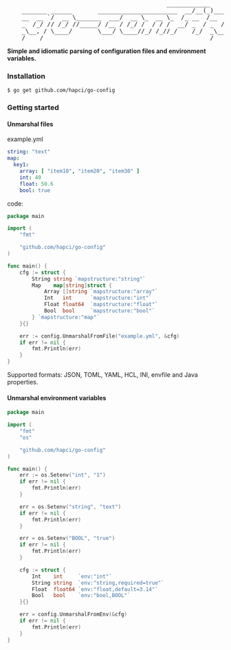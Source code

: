 <pre>
                                            ____________         
    _______ ______       ______________________  __/__(_)______ _
    __  __ `/  __ \_______  ___/  __ \_  __ \_  /_ __  /__  __ `/
    _  /_/ // /_/ //_____/ /__ / /_/ /  / / /  __/ _  / _  /_/ / 
    _\__, / \____/       \___/ \____//_/ /_//_/    /_/  _\__, /  
    /____/                                              /____/
</pre>

__Simple and idiomatic parsing of configuration files and environment variables.__

### Installation

```
$ go get github.com/hapci/go-config
```

### Getting started

#### Unmarshal files

example.yml

```yaml
string: "text"
map:
  key1:
    array: [ "item10", "item20", "item30" ]
    int: 40
    float: 50.6
    bool: true
```

code:

```go
package main

import (
	"fmt"

	"github.com/hapci/go-config"
)

func main() {
	cfg := struct {
		String string `mapstructure:"string"`
		Map    map[string]struct {
			Array []string `mapstructure:"array"`
			Int   int      `mapstructure:"int"`
			Float float64  `mapstructure:"float"`
			Bool  bool     `mapstructure:"bool"`
		} `mapstructure:"map"`
	}{}

	err := config.UnmarshalFromFile("example.yml", &cfg)
	if err != nil {
		fmt.Println(err)
	}
}
```

Supported formats: JSON, TOML, YAML, HCL, INI, envfile and Java properties.

#### Unmarshal environment variables

```go
package main

import (
	"fmt"
	"os"

	"github.com/hapci/go-config"
)

func main() {
	err := os.Setenv("int", "1")
	if err != nil {
		fmt.Println(err)
	}

	err = os.Setenv("string", "text")
	if err != nil {
		fmt.Println(err)
	}

	err = os.Setenv("BOOL", "true")
	if err != nil {
		fmt.Println(err)
	}

	cfg := struct {
		Int    int     `env:"int"`
		String string  `env:"string,required=true"`
		Float  float64 `env:"float,default=3.14"`
		Bool   bool    `env:"bool,BOOL"`
	}{}

	err = config.UnmarshalFromEnv(&cfg)
	if err != nil {
		fmt.Println(err)
	}
}
```